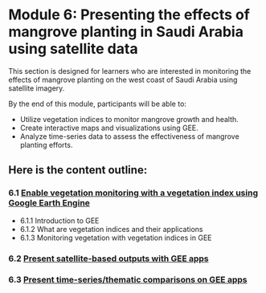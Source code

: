 # Module 6: Presenting the effects of mangrove planting in Saudi Arabia using satellite data

This section is designed for learners who are interested in monitoring the effects of mangrove planting on the west coast of Saudi Arabia using satellite imagery.

By the end of this module, participants will be able to:
- Utilize vegetation indices to monitor mangrove growth and health.
- Create interactive maps and visualizations using GEE.
- Analyze time-series data to assess the effectiveness of mangrove planting efforts.

## Here is the content outline:
### 6.1 [Enable vegetation monitoring with a vegetation index using Google Earth Engine](subsections/00006/6.1.md)
- 6.1.1 Introduction to GEE
- 6.1.2 What are vegetation indices and their applications
- 6.1.3 Monitoring vegetation with vegetation indices in GEE
### 6.2 [Present satellite-based outputs with GEE apps](subsections/00006/6.2.md)

### 6.3 [Present time-series/thematic comparisons on GEE apps](subsections/00006/6.3.md)


```python

```
